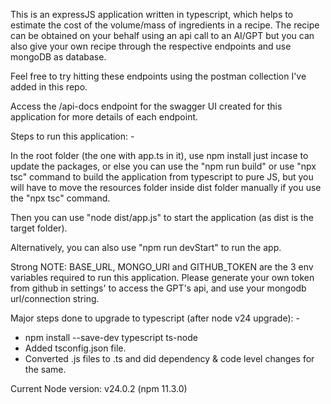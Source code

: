This is an expressJS application written in typescript, which helps to estimate the cost of the volume/mass of ingredients in a recipe. The recipe can be obtained on your behalf using an api call to an AI/GPT but you can also give your own recipe through the respective endpoints and use mongoDB as database.

Feel free to try hitting these endpoints using the postman collection I've added in this repo.

Access the /api-docs endpoint for the swagger UI created for this application for more details of each endpoint.


Steps to run this application: -

In the root folder (the one with app.ts in it), use npm install just incase to update the packages, or else you can use the "npm run build" or use "npx tsc" command to build the application from typescript to pure JS, but you will have to move the resources folder inside dist folder manually if you use the "npx tsc" command.

Then you can use "node dist/app.js" to start the application (as dist is the target folder).

Alternatively, you can also use "npm run devStart" to run the app.


Strong NOTE: BASE_URL, MONGO_URI and GITHUB_TOKEN are the 3 env variables required to run this application.
Please generate your own token from github in settings' to access the GPT's api, and use your mongodb url/connection string.


Major steps done to upgrade to typescript (after node v24 upgrade): -
* npm install --save-dev typescript ts-node
* Added tsconfig.json file.
* Converted .js files to .ts and did dependency & code level changes for the same.

Current Node version: v24.0.2 (npm 11.3.0)